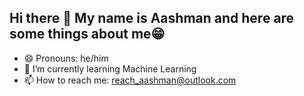 ## Hi there 👋 My name is Aashman and here are some things about me😁
- 😄 Pronouns: he/him
- 🌱 I’m currently learning Machine Learning 
- 📫 How to reach me: reach_aashman@outlook.com

<!--
**not-aashman/not-aashman** is a ✨ _special_ ✨ repository because its `README.md` (this file) appears on your GitHub profile.

Here are some ideas to get you started:

- 🔭 I’m currently working on ...

- 👯 I’m looking to collaborate on ...
- 🤔 I’m looking for help with ...
- 💬 Ask me about ...

- 😄 Pronouns: ...
- 🌱 I’m currently learning ...
- 📫 How to reach me: ...
- ⚡ Here are my achievements: ...
-->
